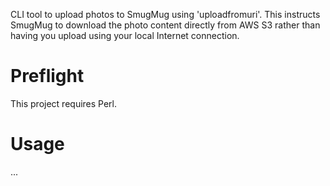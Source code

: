 CLI tool to upload photos to SmugMug using 'uploadfromuri'.  This instructs SmugMug to download the photo content directly from AWS S3 rather than having you upload using your local Internet connection.

# Preflight

This project requires Perl.

# Usage

...
